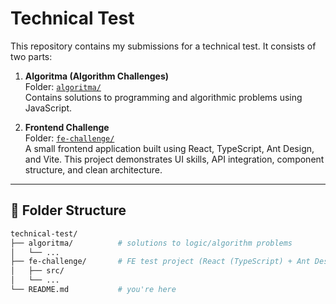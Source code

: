 # Technical Test

This repository contains my submissions for a technical test. It consists of two parts:

1. **Algoritma (Algorithm Challenges)**  
   Folder: [`algoritma/`](./algoritma)  
   Contains solutions to programming and algorithmic problems using JavaScript.

2. **Frontend Challenge**  
   Folder: [`fe-challenge/`](./fe-challenge)  
   A small frontend application built using React, TypeScript, Ant Design, and Vite. This project demonstrates UI skills, API integration, component structure, and clean architecture.

---

## 📁 Folder Structure

```bash
technical-test/
├── algoritma/          # solutions to logic/algorithm problems
│   └── ...
├── fe-challenge/       # FE test project (React (TypeScript) + Ant Design)
│   ├── src/
│   └── ...
└── README.md           # you're here
```
